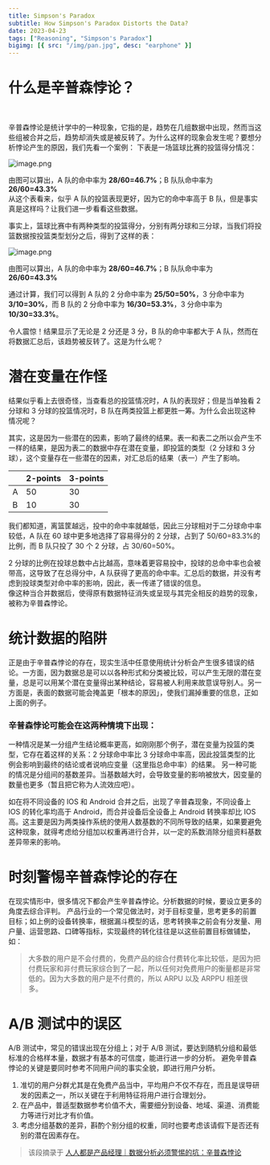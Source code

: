 ```yaml
---
title: Simpson's Paradox
subtitle: How Simpson's Paradox Distorts the Data?
date: 2023-04-23
tags: ["Reasoning", "Simpson's Paradox"]
bigimg: [{ src: "/img/pan.jpg", desc: "earphone" }]
---
```


# 什么是辛普森悖论？

<br>

辛普森悖论是统计学中的一种现象，它指的是，趋势在几组数据中出现，然而当这些组被合并之后，趋势却消失或是被反转了。为什么这样的现象会发生呢？要想分析悖论产生的原因，我们先看一个案例：
下表是一场篮球比赛的投篮得分情况：

![image.png](/img/table1.png)

由图可以算出，A 队的命中率为 **28/60=46.7%**；B 队队命中率为 **26/60=43.3%**  
从这个表看来，似乎 A 队的投篮表现更好，因为它的命中率高于 B 队，但是事实真是这样吗？让我们进一步看看这些数据。

事实上，篮球比赛中有两种类型的投篮得分，分别有两分球和三分球，当我们将投篮数据按投篮类型划分之后，得到了这样的表：

![image.png](/img/table2.png)

由图可以算出，A 队的命中率为 **28/60=46.7%**；B 队队命中率为 **26/60=43.3%**

通过计算，我们可以得到 A 队的 2 分命中率为 **25/50=50%**，3 分命中率为 **3/10=30%**，而 B 队的 2 分命中率为 **16/30=53.3%**，3 分命中率为**10/30=33.3%**。

令人震惊！结果显示了无论是 2 分还是 3 分，B 队的命中率都大于 A 队，然而在将数据汇总后，该趋势被反转了。这是为什么呢？

# 潜在变量在作怪

结果似乎看上去很奇怪，当查看总的投篮情况时，A 队的表现好；但是当单独看 2 分球和 3 分球的投篮情况时，B 队在两类投篮上都更胜一筹。为什么会出现这种情况呢？

其实，这是因为一些潜在的因素，影响了最终的结果。表一和表二之所以会产生不一样的结果，是因为表二的数据中存在潜在变量，即投篮的类型（2 分球和 3 分球），这个变量存在一些潜在的因素，对汇总后的结果（表一）产生了影响。

|     | 2-points | 3-points |
| --- | -------- | -------- |
| A   | 50       | 30       |
| B   | 10       | 30       |

我们都知道，离篮筐越远，投中的命中率就越低，因此三分球相对于二分球命中率较低，A 队在 60 球中更多地选择了容易得分的 2 分球，占到了 50/60=83.3%的比例，而 B 队只投了 30 个 2 分球，占 30/60=50%。

2 分球的比例在投球总数中占比越高，意味着更容易投中，投球的总命中率也会被带高，这导致了在总得分中，A 队获得了更高的命中率。汇总后的数据，并没有考虑到投球类型对命中率的影响，因此，表一传递了错误的信息。  
像这种当合并数据后，使得原有数据特征消失或呈现与其完全相反的趋势的现象，被称为辛普森悖论。

# 统计数据的陷阱

正是由于辛普森悖论的存在，现实生活中任意使用统计分析会产生很多错误的结论。一方面，因为数据总是可以以各种形式和分类被比较，可以产生无限的潜在变量，总是可以用某个潜在变量得出某种结论，容易被人利用来故意误导别人。另一方面是，表面的数据可能会掩盖更「根本的原因」，使我们漏掉重要的信息，正如上面的例子。

### 辛普森悖论可能会在这两种情境下出现：

一种情况是某一分组产生结论概率更高，如刚刚那个例子，潜在变量为投篮的类型，它存在着这样的关系：2 分球命中率比 3 分球命中率高，因此投篮类型的比例会影响到最终的结论或者说响应变量（这里指总命中率）的结果。
另一种可能的情况是分组间的基数差异。当基数越大时，会导致变量的影响被放大，因变量的数量也更多（暂且把它称为人流效应吧）。

如在将不同设备的 IOS 和 Android 合并之后，出现了辛普森现象，不同设备上 IOS 的转化率均高于 Android，而合并设备后全设备上 Android 转换率却比 IOS 高。这主要是因为两类操作系统的使用人数基数的不同所导致的结果，如果要避免这种现象，就得考虑给分组加以权重再进行合并，以一定的系数消除分组资料基数差异带来的影响。

# 时刻警惕辛普森悖论的存在

在现实情形中，很多情况下都会产生辛普森悖论。分析数据的时候，要设立更多的角度去综合评判。
产品行业的一个常见做法时，对于目标变量，思考更多的前置目标；如上例的设备转换率，根据漏斗模型的话，思考转换率之前会有分发量、用户量、运营思路、口碑等指标，实现最终的转化往往是以这些前置目标做铺垫，如：

> 大多数的用户是不会付费的，免费产品的综合付费转化率比较低，是因为把付费玩家和非付费玩家综合到了一起，所以任何对免费用户的衡量都是非常低的。因为大多数的用户是不付费的，所以 ARPU 以及 ARPPU 相差很多。

# A/B 测试中的误区

A/B 测试中，常见的错误出现在分组上；对于 A/B 测试，要达到随机分组和最低标准的合格样本量，数据才有基本的可信度，能进行进一步的分析。
避免辛普森悖论的关键是要同时参考不同用户间的事实全貌，即进行用户分析。

1. 准切的用户分群尤其是在免费产品当中，平均用户不仅不存在，而且是误导研发的因素之一，所以关键在于利用特征将用户进行合理划分。
2. 在产品中，普适型数据参考价值不大，需要细分到设备、地域、渠道、消费能力等进行对比才有价值。
3. 考虑分组基数的差异，斟酌个别分组的权重，同时也要考虑该请假下是否还有别的潜在因素存在。

> 该段摘录于 [人人都是产品经理｜数据分析必须警惕的坑：辛普森悖论](https://www.woshipm.com/data-analysis/1061642.html)
